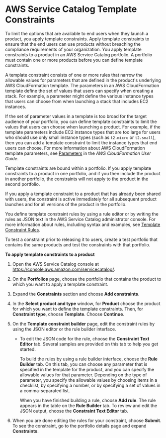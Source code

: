 # AWS Service Catalog Template Constraints<a name="catalogs_constraints_template-constraints"></a>

To limit the options that are available to end users when they launch a product, you apply template constraints\. Apply template constraints to ensure that the end users can use products without breaching the compliance requirements of your organization\. You apply template constraints to a product in an AWS Service Catalog portfolio\. A portfolio must contain one or more products before you can define template constraints\.

A template constraint consists of one or more rules that narrow the allowable values for parameters that are defined in the product's underlying AWS CloudFormation template\. The parameters in an AWS CloudFormation template define the set of values that users can specify when creating a stack\. For example, a parameter might define the various instance types that users can choose from when launching a stack that includes EC2 instances\.

If the set of parameter values in a template is too broad for the target audience of your portfolio, you can define template constraints to limit the values that users can choose when launching a product\. For example, if the template parameters include EC2 instance types that are too large for users who should use only small instance types \(such as `t2.micro` or `t2.small`\), then you can add a template constraint to limit the instance types that end users can choose\. For more information about AWS CloudFormation template parameters, see [Parameters](https://docs.aws.amazon.com/AWSCloudFormation/latest/UserGuide/parameters-section-structure.html) in the *AWS CloudFormation User Guide*\.

Template constraints are bound within a portfolio\. If you apply template constraints to a product in one portfolio, and if you then include the product in another portfolio, the constraints will not apply to the product in the second portfolio\.

If you apply a template constraint to a product that has already been shared with users, the constraint is active immediately for all subsequent product launches and for all versions of the product in the portfolio\.

You define template constraint rules by using a rule editor or by writing the rules as JSON text in the AWS Service Catalog administrator console\. For more information about rules, including syntax and examples, see [Template Constraint Rules](reference-template_constraint_rules.md)\.

To test a constraint prior to releasing it to users, create a test portfolio that contains the same products and test the constraints with that portfolio\.

**To apply template constraints to a product**

1. Open the AWS Service Catalog console at [https://console\.aws\.amazon\.com/servicecatalog/](https://console.aws.amazon.com/servicecatalog/)\.

1. On the **Portfolios** page, choose the portfolio that contains the product to which you want to apply a template constraint\. 

1. Expand the **Constraints** section and choose **Add constraints**\.

1. In the **Select product and type** window, for **Product** choose the product for which you want to define the template constraints\. Then, for **Constraint type**, choose **Template**\. Choose **Continue**\.

1. On the **Template constraint builder** page, edit the constraint rules by using the JSON editor or the rule builder interface\.
   + To edit the JSON code for the rule, choose the **Constraint Text Editor** tab\. Several samples are provided on this tab to help you get started\.

     To build the rules by using a rule builder interface, choose the **Rule Builder** tab\. On this tab, you can choose any parameter that is specified in the template for the product, and you can specify the allowable values for that parameter\. Depending on the type of parameter, you specify the allowable values by choosing items in a checklist, by specifying a number, or by specifying a set of values in a comma\-separated list\.

     When you have finished building a rule, choose **Add rule**\. The rule appears in the table on the **Rule Builder** tab\. To review and edit the JSON output, choose the **Constraint Text Editor** tab\.

1. When you are done editing the rules for your constraint, choose **Submit**\. To see the constraint, go to the portfolio details page and expand **Constraints**\.